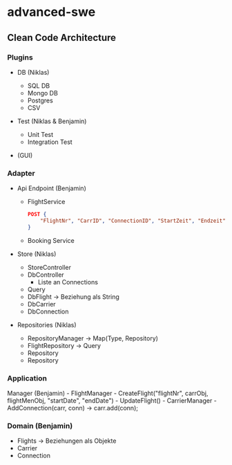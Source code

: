 # advanced-swe

## Clean Code Architecture

### Plugins
- DB (Niklas)
    - SQL DB
    - Mongo DB
    - Postgres
    - CSV
- Test (Niklas & Benjamin)
    - Unit Test
    - Integration Test

- (GUI)

### Adapter
- Api Endpoint (Benjamin)
    - FlightService
        ```json
        POST {
            "FlightNr", "CarrID", "ConnectionID", "StartZeit", "Endzeit", "FlightMeal"
        }
        ```
    - Booking Service

- Store (Niklas)
    - StoreController
    - DbController
        - Liste an Connections
    - Query <T : Idb>
    - DbFlight -> Beziehung als String
    - DbCarrier
    - DbConnection

- Repositories (Niklas)
    - RepositoryManager -> Map(Type, Repository<Type>)
    - FlightRepository -> Query<DbFlight>
    - Repository<Carrier>
    - Repository<Connection>
    
### Application 
Manager (Benjamin)
    - FlightManager
        - CreateFlight("flightNr", carrObj, flightMenObj, "startDate", "endDate")
        - UpdateFlight()
    - CarrierManager
        - AddConnection(carr, conn)
            -> carr.add(conn);

### Domain (Benjamin)
- Flights -> Beziehungen als Objekte
- Carrier
- Connection